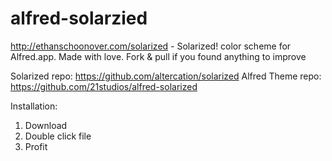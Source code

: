alfred-solarzied
================

http://ethanschoonover.com/solarized - Solarized! color scheme for Alfred.app. Made with love. Fork & pull if you found anything to improve

Solarized repo: https://github.com/altercation/solarized
Alfred Theme repo: https://github.com/21studios/alfred-solarized

Installation: 
1. Download
2. Double click file
3. Profit